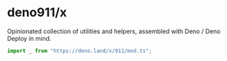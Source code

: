 # deno911/x

Opinionated collection of utilities and helpers, assembled with Deno / Deno
Deploy in mind.

```ts
import _ from "https://deno.land/x/911/mod.ts";
```
